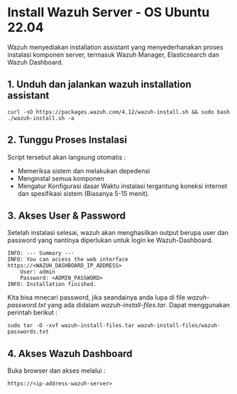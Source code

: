 # Install Wazuh Server - OS Ubuntu 22.04

Wazuh menyediakan installation assistant yang menyederhanakan proses instalasi komponen server, termasuk Wazuh Manager, Elasticsearch dan Wazuh Dashboard.

## 1. Unduh dan jalankan wazuh installation assistant
```
curl -sO https://packages.wazuh.com/4.12/wazuh-install.sh && sudo bash ./wazuh-install.sh -a
```
## 2. Tunggu Proses Instalasi
Script tersebut akan langsung otomatis :
- Memeriksa sistem dan melakukan depedensi
- Menginstal semua komponen
- Mengatur Konfigurasi dasar
Waktu instalasi tergantung koneksi internet dan spesifikasi sistem (Biasanya 5-15 menit).

## 3. Akses User & Password
Setelah instalasi selesai, wazuh akan menghasilkan output berupa user dan password yang nantinya diperlukan untuk login ke Wazuh-Dashboard. 
```
INFO: --- Summary ---
INFO: You can access the web interface https://<WAZUH_DASHBOARD_IP_ADDRESS>
    User: admin
    Password: <ADMIN_PASSWORD>
INFO: Installation finished.
```
Kita bisa mnecari password, jika seandainya anda lupa di file _wazuh-password.txt_ yang ada didalam _wazuh-install-files.tar_. Dapat menggunakan perintah berikut :
```
sudo tar -O -xvf wazuh-install-files.tar wazuh-install-files/wazuh-passwords.txt
```

## 4. Akses Wazuh Dashboard 
Buka browser dan akses melalui :
```
https://<ip-address-wazuh-server>
```



